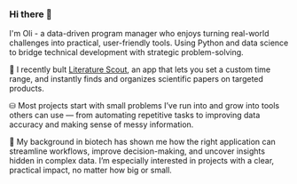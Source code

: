 ### Hi there 👋

I'm Oli - a data-driven program manager who enjoys turning real-world challenges into practical, user-friendly tools. Using Python and data science to bridge technical development with strategic problem-solving.

🔭 I recently bult [Literature Scout](https://github.com/olioschanz/literature-scout.git), an app that lets you set a custom time range, and instantly finds and organizes scientific papers on targeted products.

⛁ Most projects start with small problems I’ve run into and grow into tools others can use — from automating repetitive tasks to improving data accuracy and making sense of messy information.

🌱 My background in biotech has shown me how the right application can streamline workflows, improve decision-making, and uncover insights hidden in complex data. I’m especially interested in projects with a clear, practical impact, no matter how big or small.
